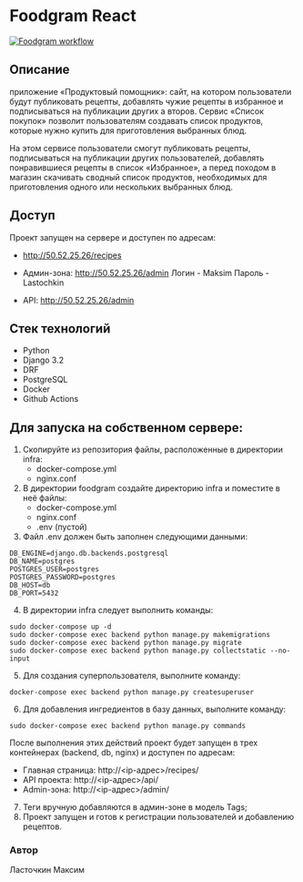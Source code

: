 # Foodgram React

[![Foodgram workflow](https://github.com/Mificus/foodgram-project-react/actions/workflows/main.yml/badge.svg)](https://github.com/Mificus/foodgram-project-react/actions/workflows/main.yml)

## Описание
приложение «Продуктовый помощник»: сайт, на котором пользователи будут публиковать
рецепты, добавлять чужие рецепты в избранное и подписываться на публикации других а
второв. Сервис «Список покупок» позволит пользователям создавать список продуктов, 
которые нужно купить для приготовления выбранных блюд. 

На этом сервисе пользователи смогут публиковать рецепты, 
подписываться на публикации других пользователей, добавлять понравившиеся рецепты 
в список «Избранное», а перед походом в магазин скачивать сводный список 
продуктов, необходимых для приготовления одного или нескольких выбранных блюд.

## Доступ

Проект запущен на сервере и доступен по адресам:
- http://50.52.25.26/recipes
- Админ-зона: http://50.52.25.26/admin
Логин - Maksim
Пароль - Lastochkin 

- API: http://50.52.25.26/admin
 
## Стек технологий
- Python
- Django 3.2
- DRF
- PostgreSQL
- Docker
- Github Actions


## Для запуска на собственном сервере:
1. Скопируйте из репозитория файлы, расположенные в директории infra:
    - docker-compose.yml
    - nginx.conf
2. В директории foodgram создайте директорию infra и поместите в неё файлы:
    - docker-compose.yml
    - nginx.conf
    - .env (пустой)
3. Файл .env должен быть заполнен следующими данными:
```
DB_ENGINE=django.db.backends.postgresql
DB_NAME=postgres
POSTGRES_USER=postgres
POSTGRES_PASSWORD=postgres
DB_HOST=db
DB_PORT=5432
```

4. В директории infra следует выполнить команды:
```
sudo docker-compose up -d
sudo docker-compose exec backend python manage.py makemigrations
sudo docker-compose exec backend python manage.py migrate
sudo docker-compose exec backend python manage.py collectstatic --no-input
```

5. Для создания суперпользователя, выполните команду:
```
docker-compose exec backend python manage.py createsuperuser
```

6. Для добавления ингредиентов в базу данных, выполните команду:
```
sudo docker-compose exec backend python manage.py commands
```
После выполнения этих действий проект будет запущен в трех контейнерах (backend, db, nginx) и доступен по адресам:

- Главная страница: http://<ip-адрес>/recipes/
- API проекта: http://<ip-адрес>/api/
- Admin-зона: http://<ip-адрес>/admin/
7. Теги вручную добавляются в админ-зоне в модель Tags;
8. Проект запущен и готов к регистрации пользователей и добавлению рецептов.

### Автор
Ласточкин Максим
